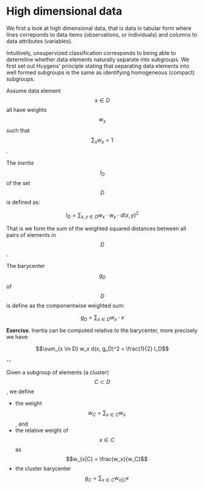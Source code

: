 # High dimensional data

We first a look at high dimensional data, that is data in tabular form where lines correponds to data items (observations, or individuals) and columns to data attributes (variables).

Intuitively, unsupervized classification corresponds to being able to determline whether data elements naturally separate into subgroups.
We first set out Huygens' principle stating that separating data elements into well formed subgroups is the same as identifying homogeneous (compact) subgroups.

Assume data element $$x \in D$$ all have weights $$w_x$$ such that $$\sum_x w_x = 1$$.

The *inertia* $$I_D$$ of the set $$D$$ is defined as:

$$I_D = \sum_{x, y \in D} w_x \cdot w_y \cdot d(x, y)^2$$

That is we form the sum of the weighted squared distances between all pairs of elements in $$D$$.

The barycenter $$g_D$$ of $$D$$ is define as the componentwise weighted sum:

$$g_D = \sum_{x \in D} w_x \cdot x$$

**Exercise**. Inertia can be computed relative to the barycenter, more precisely we have:

$$\sum_{x \in D} w_x d(x, g_D)^2 = \frac{1}{2} I_D$$

--

Given a subgroup of elements (a cluster) $$C \subset D$$, we define

- the weight $$w_C = \sum_{x \in C} w_x$$, and
- the relative weight of $$x \in C$$ as $$w_{x|C} = \frac{w_x}{w_C}$$
- the cluster barycenter $$g_C = \sum_{x \in C} w_{x|C} x$$


